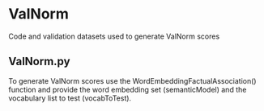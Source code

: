 # ValNorm
Code and validation datasets used to generate ValNorm scores

## ValNorm.py 
To generate ValNorm scores use the WordEmbeddingFactualAssociation() function and provide the word embedding set (semanticModel) and the vocabulary list to test (vocabToTest). 
